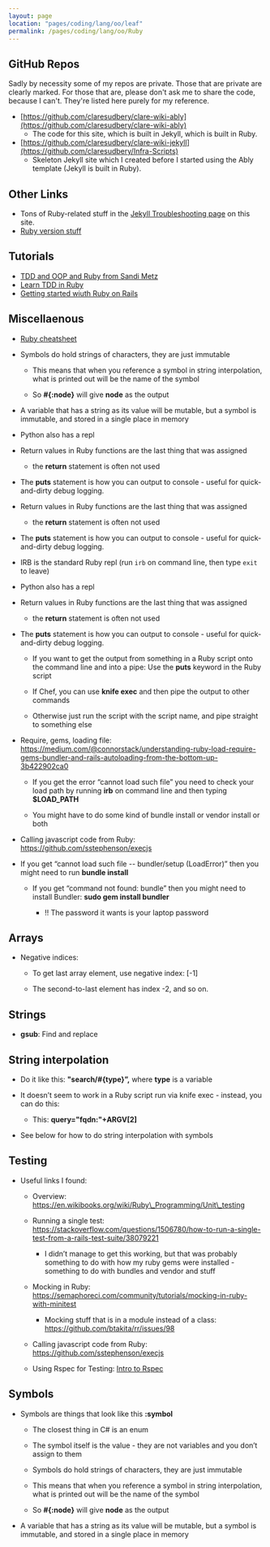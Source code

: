 ```yaml
---
layout: page
location: "pages/coding/lang/oo/leaf"
permalink: /pages/coding/lang/oo/Ruby
---
```


## GitHub Repos 

Sadly by necessity some of my repos are private. Those that are private are clearly marked. For those that are, please don't ask me to share the code, because I can't. They're listed here purely for my reference.

- [https://github.com/claresudbery/clare-wiki-ably](https://github.com/claresudbery/clare-wiki-ably)
    - The code for this site, which is built in Jekyll, which is built in Ruby.
- [https://github.com/claresudbery/clare-wiki-jekyll](https://github.com/claresudbery/Infra-Scripts)
    - Skeleton Jekyll site which I created before I started using the Ably template (Jekyll is built in Ruby).

## Other Links

- Tons of Ruby-related stuff in the [Jekyll Troubleshooting page](/pages/coding/webdev/jekyll/Jekyll-Troubleshooting) on this site.
- [Ruby version stuff](https://clare-wiki.herokuapp.com/pages/coding/webdev/jekyll/Jekyll-Troubleshooting#ruby-version-stuff)

## Tutorials

- [TDD and OOP and Ruby from Sandi Metz](https://www.sandimetz.com/99bottles/sample)
- [Learn TDD in Ruby](https://medium.com/@micosmin/learn-tdd-in-ruby-in-5-easy-steps-3ab28014fec4)
- [Getting started wiuth Ruby on Rails](https://medium.com/@micosmin/learn-tdd-in-ruby-in-5-easy-steps-3ab28014fec4)

## Miscellaenous

  - [Ruby cheatsheet](https://github.com/ThibaultJanBeyer/cheatsheets/blob/master/Ruby-Cheatsheet.md)
  - Symbols do hold strings of characters, they are just immutable
    
      - This means that when you reference a symbol in string
        interpolation, what is printed out will be the name of the
        symbol
    
      - So **\#{:node}** will give **node** as the output

  - A variable that has a string as its value will be mutable, but a
    symbol is immutable, and stored in a single place in memory

  - Python also has a repl

  - Return values in Ruby functions are the last thing that was assigned
    - the **return** statement is often not used

  - The **puts** statement is how you can output to console - useful for
    quick-and-dirty debug logging.

  - Return values in Ruby functions are the last thing that was assigned
    - the **return** statement is often not used

  - The **puts** statement is how you can output to console - useful for
    quick-and-dirty debug logging.

  - IRB is the standard Ruby repl (run `irb` on command line, then type `exit` to leave)

  - Python also has a repl

  - Return values in Ruby functions are the last thing that was assigned
    - the **return** statement is often not used

  - The **puts** statement is how you can output to console - useful for
    quick-and-dirty debug logging.
    
      - If you want to get the output from something in a Ruby script
        onto the command line and into a pipe: Use the **puts** keyword
        in the Ruby script
    
      - If Chef, you can use **knife exec** and then pipe the output to
        other commands
    
      - Otherwise just run the script with the script name, and pipe
        straight to something else

  - Require, gems, loading file:
    [<span class="underline">https://medium.com/@connorstack/understanding-ruby-load-require-gems-bundler-and-rails-autoloading-from-the-bottom-up-3b422902ca0</span>](https://medium.com/@connorstack/understanding-ruby-load-require-gems-bundler-and-rails-autoloading-from-the-bottom-up-3b422902ca0)
    
      - If you get the error “cannot load such file” you need to check
        your load path by running **irb** on command line and then
        typing **$LOAD\_PATH**
    
      - You might have to do some kind of bundle install or vendor
        install or both

  - Calling javascript code from Ruby:
    [<span class="underline">https://github.com/sstephenson/execjs</span>](https://github.com/sstephenson/execjs)

  - If you get “cannot load such file -- bundler/setup (LoadError)” then
    you might need to run **bundle install**
    
      - If you get “command not found: bundle” then you might need to
        install Bundler: **sudo gem install bundler**
        
          - \!\! The password it wants is your laptop password

## Arrays

  - Negative indices:
    
      - To get last array element, use negative index: \[-1\]
    
      - The second-to-last element has index -2, and so on.

## Strings

  - **gsub**: Find and replace

## String interpolation 

  - Do it like this: **"search/\#{type}”,** where **type** is a variable

  - It doesn’t seem to work in a Ruby script run via knife exec -
    instead, you can do this:
    
      - This: **query="fqdn:"+ARGV\[2\]**

  - See below for how to do string interpolation with symbols

## Testing

  - Useful links I found:
    
      - Overview:
        [<span class="underline">https://en.wikibooks.org/wiki/Ruby\_Programming/Unit\_testing</span>](https://en.wikibooks.org/wiki/Ruby_Programming/Unit_testing)
    
      - Running a single test:
        [<span class="underline">https://stackoverflow.com/questions/1506780/how-to-run-a-single-test-from-a-rails-test-suite/38079221</span>](https://stackoverflow.com/questions/1506780/how-to-run-a-single-test-from-a-rails-test-suite/38079221)
        
          - I didn’t manage to get this working, but that was probably
            something to do with how my ruby gems were installed -
            something to do with bundles and vendor and stuff
    
      - Mocking in Ruby:
        [<span class="underline">https://semaphoreci.com/community/tutorials/mocking-in-ruby-with-minitest</span>](https://semaphoreci.com/community/tutorials/mocking-in-ruby-with-minitest)
        
          - Mocking stuff that is in a module instead of a class:
            [<span class="underline">https://github.com/btakita/rr/issues/98</span>](https://github.com/btakita/rr/issues/98)
    
      - Calling javascript code from Ruby:
        [<span class="underline">https://github.com/sstephenson/execjs</span>](https://github.com/sstephenson/execjs)

      - Using Rspec for Testing: [Intro to Rspec](https://www.rubyguides.com/2018/07/rspec-tutorial/)

## Symbols

  - Symbols are things that look like this **:symbol**
    
      - The closest thing in C\# is an enum
    
      - The symbol itself is the value - they are not variables and you
        don’t assign to them
    
      - Symbols do hold strings of characters, they are just immutable
    
      - This means that when you reference a symbol in string
        interpolation, what is printed out will be the name of the
        symbol
    
      - So **\#{:node}** will give **node** as the output

  - A variable that has a string as its value will be mutable, but a
    symbol is immutable, and stored in a single place in memory






